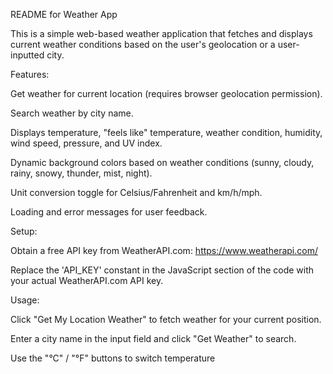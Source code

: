 README for Weather App

This is a simple web-based weather application that fetches and displays current weather conditions based on the user's geolocation or a user-inputted city.

Features:

Get weather for current location (requires browser geolocation permission).

Search weather by city name.

Displays temperature, "feels like" temperature, weather condition, humidity, wind speed, pressure, and UV index.

Dynamic background colors based on weather conditions (sunny, cloudy, rainy, snowy, thunder, mist, night).

Unit conversion toggle for Celsius/Fahrenheit and km/h/mph.

Loading and error messages for user feedback.

Setup:

Obtain a free API key from WeatherAPI.com: https://www.weatherapi.com/

Replace the 'API_KEY' constant in the JavaScript section of the code with your actual WeatherAPI.com API key.

Usage:

Click "Get My Location Weather" to fetch weather for your current position.

Enter a city name in the input field and click "Get Weather" to search.

Use the "°C" / "°F" buttons to switch temperature 
